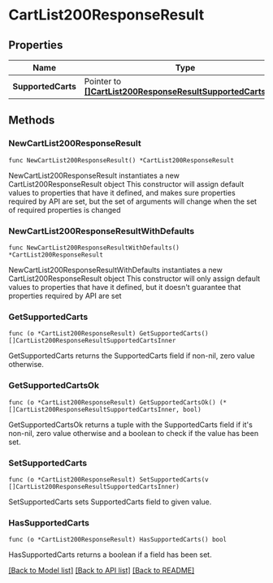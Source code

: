 # CartList200ResponseResult

## Properties

Name | Type | Description | Notes
------------ | ------------- | ------------- | -------------
**SupportedCarts** | Pointer to [**[]CartList200ResponseResultSupportedCartsInner**](CartList200ResponseResultSupportedCartsInner.md) |  | [optional] 

## Methods

### NewCartList200ResponseResult

`func NewCartList200ResponseResult() *CartList200ResponseResult`

NewCartList200ResponseResult instantiates a new CartList200ResponseResult object
This constructor will assign default values to properties that have it defined,
and makes sure properties required by API are set, but the set of arguments
will change when the set of required properties is changed

### NewCartList200ResponseResultWithDefaults

`func NewCartList200ResponseResultWithDefaults() *CartList200ResponseResult`

NewCartList200ResponseResultWithDefaults instantiates a new CartList200ResponseResult object
This constructor will only assign default values to properties that have it defined,
but it doesn't guarantee that properties required by API are set

### GetSupportedCarts

`func (o *CartList200ResponseResult) GetSupportedCarts() []CartList200ResponseResultSupportedCartsInner`

GetSupportedCarts returns the SupportedCarts field if non-nil, zero value otherwise.

### GetSupportedCartsOk

`func (o *CartList200ResponseResult) GetSupportedCartsOk() (*[]CartList200ResponseResultSupportedCartsInner, bool)`

GetSupportedCartsOk returns a tuple with the SupportedCarts field if it's non-nil, zero value otherwise
and a boolean to check if the value has been set.

### SetSupportedCarts

`func (o *CartList200ResponseResult) SetSupportedCarts(v []CartList200ResponseResultSupportedCartsInner)`

SetSupportedCarts sets SupportedCarts field to given value.

### HasSupportedCarts

`func (o *CartList200ResponseResult) HasSupportedCarts() bool`

HasSupportedCarts returns a boolean if a field has been set.


[[Back to Model list]](../README.md#documentation-for-models) [[Back to API list]](../README.md#documentation-for-api-endpoints) [[Back to README]](../README.md)



